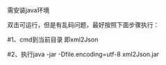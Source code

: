 需安装java环境

双击可运行，但是有乱码问题，最好按照下面步骤执行：

#1、cmd到当前目录 即xml2Json

#2、执行java -jar -Dfile.encoding=utf-8 xml2Json.jar
